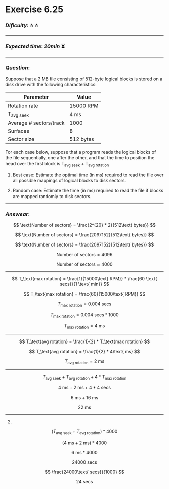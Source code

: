 Exercise 6.25
==============

### ***Dificulty***: :star: :star:

---

### ***Expected time***: ***20min*** :hourglass_flowing_sand:

---

### ***Question***:
Suppose that a 2 MB ﬁle consisting of 512-byte logical blocks is stored on a disk drive with the following characteristics:    

| Parameter               | Value     |
|-------------------------|-----------|
| Rotation rate           | 15000 RPM |
| T<sub>avg seek</sub>    |   4 ms    |
| Average # sectors/track |   1000    |
| Surfaces                |   8       |
| Sector size             | 512 bytes |  

For each case below, suppose that a program reads the logical blocks of the ﬁle sequentially, one after the other, and that the time to position the head over the ﬁrst block is T<sub>avg seek</sub> + T<sub>avg rotation</sub>  

1. Best case: Estimate the optimal time (in ms) required to read the ﬁle over all possible mappings of logical blocks to disk sectors.  

2. Random case: Estimate the time (in ms) required to read the ﬁle if blocks are mapped randomly to disk sectors.

---  

### ***Answear***:  

$$ \text{Number of sectors} = \frac{2^{20} * 2}{512\text{ bytes}} $$

$$ \text{Number of sectors} = \frac{2097152}{512\text{ bytes}} $$

$$ \text{Number of sectors} = \frac{2097152}{512\text{ bytes}} $$

$$ \text{Number of sectors} = 4096 $$

$$ \text{Number of sectors} \approx 4000 $$

---

$$ T_\text{max rotation} =  \frac{1}{15000\text{ RPM}} * \frac{60 \text{ secs}}{1 \text{ min}} $$

$$ T_\text{max rotation} =  \frac{60}{15000\text{ RPM}} $$

$$ T_\text{max rotation} =  0.004\text{  secs} $$

$$ T_\text{max rotation} =  0.004\text{  secs} * 1000 $$

$$ T_\text{max rotation} = 4\text{ ms} $$

---

$$ T_\text{avg rotation} = \frac{1}{2} * T_\text{max rotation} $$

$$ T_\text{avg rotation} = \frac{1}{2} * 4\text{ ms} $$

$$ T_\text{avg rotation} = 2\text{ ms} $$

---

$$ T_\text{avg seek} + T_\text{avg rotation} + 4 * T_\text{max rotation} $$

$$ 4\text{ ms} + 2\text{ ms} + 4 * 4\text{ secs} $$

$$ 6\text{ ms} + 16\text{ ms} $$

$$ 22\text{ ms} $$

---


2. 

$$ (T_\text{avg seek} + T_\text{avg rotation}) * 4000 $$

$$ (4\text{ ms} + 2\text{ ms}) * 4000 $$

$$ 6\text{ ms} * 4000 $$

$$ 24000\text{ secs} $$

$$ \frac{24000\text{ secs}}{1000} $$

$$ 24\text{ secs} $$